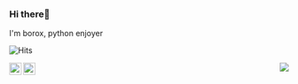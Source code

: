 ### Hi there👋
I'm borox, python enjoyer

![Hits](https://hits.link/hits?url=https%3A%2F%2Fgithub.com%2Fborox345)

<a href="https://twitter.com/borox345" target="_blank">
  <img align="left" width="22px" alt="Twitter" src="https://cdn.jsdelivr.net/npm/simple-icons@v3/icons/twitter.svg" />
</a>
<a href="https://www.borox.me/" target="_blank">
  <img align="left" width="22px" alt="Website" src="http://simpleicon.com/wp-content/uploads/link-2.png"/>
</a>

<img align='right' src="https://lanyard-profile-readme.vercel.app/api/314424536256872449?bg=00000000">

